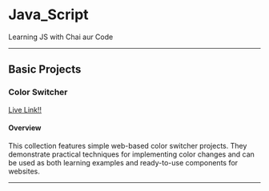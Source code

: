 # Java_Script
Learning JS with Chai aur Code

---

## Basic Projects

### Color Switcher   
[Live Link!!](https://java-script-xi-five.vercel.app/)

#### Overview

This collection features simple web-based color switcher projects. They demonstrate practical techniques for implementing color changes and can be used as both learning examples and ready-to-use components for websites.

---